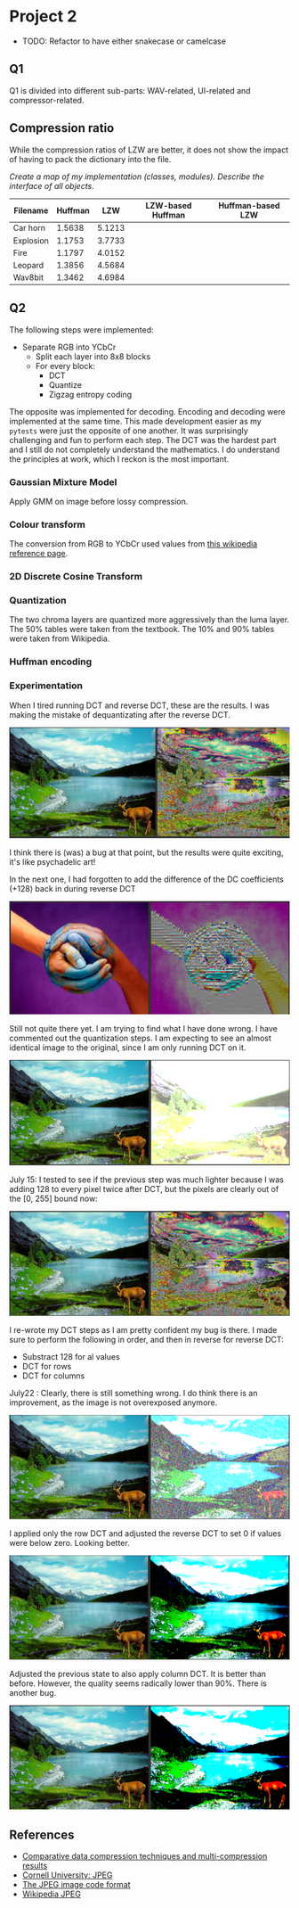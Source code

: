 # Project 2

* TODO: Refactor to have either snakecase or camelcase

## Q1

Q1 is divided into different sub-parts: WAV-related, UI-related and compressor-related.

## Compression ratio

While the compression ratios of LZW are better, it does not show the impact of having to pack the dictionary into the file.

_Create a map of my implementation (classes, modules). Describe the interface of all objects._

| Filename  | Huffman | LZW    | LZW-based Huffman | Huffman-based LZW |
| --------- | ------- | ------ | ----------------- | ----------------- |
| Car horn  | 1.5638  | 5.1213 |                   |                   |
| Explosion | 1.1753  | 3.7733 |                   |                   |
| Fire      | 1.1797  | 4.0152 |                   |                   |
| Leopard   | 1.3856  | 4.5684 |                   |                   |
| Wav8bit   | 1.3462  | 4.6984 |                   |                   |



## Q2

The following steps were implemented:

* Separate RGB into YCbCr
  * Split each layer into 8x8 blocks
  * For every block:
    * DCT
    * Quantize
    * Zigzag entropy coding

The opposite was implemented for decoding. Encoding and decoding were implemented at the same time. This made development easier as my `pytests` were just the opposite of one another. It was surprisingly challenging and fun to perform each step. The DCT was the hardest part and I still do not completely understand the mathematics. I do understand the principles at work, which I reckon is the most important.

### Gaussian Mixture Model

Apply GMM on image before lossy compression.

### Colour transform

The conversion from RGB to YCbCr used values from [this wikipedia reference page](https://en.wikipedia.org/wiki/YCbCr).

### 2D Discrete Cosine Transform

### Quantization

The two chroma layers are quantized more aggressively than the luma layer. The 50% tables were taken from the textbook. The 10% and 90% tables were taken from Wikipedia.

### Huffman encoding



### Experimentation

When I tired running DCT and reverse DCT, these are the results. I was making the mistake of dequantizating after the reverse DCT.

![Screen Shot 2020-07-18 at 12.15.02 PM](REPORT.assets/Screen%20Shot%202020-07-18%20at%2012.15.02%20PM.png)

I think there is (was) a bug at that point, but the results were quite exciting, it's like psychadelic art!

In the next one, I had forgotten to add the difference of the DC coefficients (+128) back in during reverse DCT 

![Screen Shot 2020-07-18 at 12.25.04 PM](REPORT.assets/Screen%20Shot%202020-07-18%20at%2012.25.04%20PM.png)

Still not quite there yet. I am trying to find what I have done wrong. I have commented out the quantization steps. I am expecting to see an almost identical image to the original, since I am only running DCT on it.

![Screen Shot 2020-07-18 at 12.41.13 PM](REPORT.assets/Screen%20Shot%202020-07-18%20at%2012.41.13%20PM.png)

July 15: I tested to see if the previous step was much lighter because I was adding 128 to every pixel twice after DCT, but the pixels are clearly out of the [0, 255] bound now:

![Screen Shot 2020-07-18 at 12.44.28 PM](REPORT.assets/Screen%20Shot%202020-07-18%20at%2012.44.28%20PM.png)

I re-wrote my DCT steps as I am pretty confident my bug is there. I made sure to perform the following in order, and then in reverse for reverse DCT:

* Substract 128 for al values
* DCT for rows
* DCT for columns

July22 : Clearly, there is still something wrong. I do think there is an improvement, as the image is not overexposed anymore. 

![Screen Shot 2020-07-22 at 3.30.12 PM](REPORT.assets/Screen%20Shot%202020-07-22%20at%203.30.12%20PM.png)

I applied only the row DCT and adjusted the reverse DCT to set 0 if values were below zero. Looking better.

![Screen Shot 2020-07-22 at 3.36.05 PM](REPORT.assets/Screen%20Shot%202020-07-22%20at%203.36.05%20PM.png)

Adjusted the previous state to also apply column DCT. It is better than before. However, the quality seems radically lower than 90%. There is another bug.

![Screen Shot 2020-07-22 at 3.37.28 PM](REPORT.assets/Screen%20Shot%202020-07-22%20at%203.37.28%20PM.png)



## References

* [Comparative data compression techniques and multi-compression results](https://iopscience.iop.org/article/10.1088/1757-899X/53/1/012081/pdf)
* [Cornell University: JPEG](http://pi.math.cornell.edu/~web6140/TopTenAlgorithms/JPEG.html)
* [The JPEG image code format](https://www.massey.ac.nz/~mjjohnso/notes/59731/presentations/jpeg.pdf)
* [Wikipedia JPEG](https://en.wikipedia.org/wiki/JPEG#Encoding)